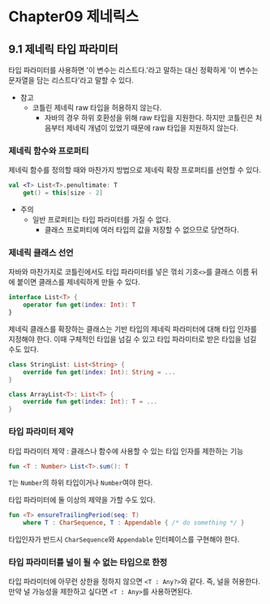 # Chapter09 제네릭스

## 9.1 제네릭 타입 파라미터

타입 파라미터를 사용하면 '이 변수는 리스트다.'라고 말하는 대신 정확하게 '이 변수는 문자열을 담는 리스트다'라고 말할 수 있다.

- 참고
  - 코틀린 제네릭 raw 타입을 허용하지 않는다.
    - 자바의 경우 하위 호환성을 위해 raw 타입을 지원한다. 하지만 코틀린은 처음부터 제네릭 개념이 있었기 때문에 raw 타입을 지원하지 않는다.

### 제네릭 함수와 프로퍼티

제네릭 함수를 정의할 때와 마찬가지 방법으로 제네릭 확장 프로퍼티를 선언할 수 있다.
```kotlin
val <T> List<T>.penultimate: T
    get() = this[size - 2]
```
- 주의
  - 일반 프로퍼티는 타입 파라미터를 가질 수 없다.
    - 클래스 프로퍼티에 여러 타입의 값을 저장할 수 없으므로 당연하다.

### 제네릭 클래스 선언

자바와 마찬가지로 코틀린에서도 타입 파라미터를 넣은 꺾쇠 기호`<>`를 클래스 이름 뒤에 붙이면 클래스를 제네릭하게 만들 수 있다.
```kotlin
interface List<T> {
    operator fun get(index: Int): T
}
```

제네릭 클래스를 확장하는 클래스는 기반 타입의 제네릭 파라미터에 대해 타입 인자를 지정해야 한다. 이때 구체적인 타입을 넘길 수 있고 타입 파라미터로 받은 타입을
넘길 수도 있다.
```kotlin
class StringList: List<String> {
    override fun get(index: Int): String = ...
}

class ArrayList<T>: List<T> {
    override fun get(index: Int): T = ...
}
```

### 타입 파라미터 제약

타입 파라미터 제약 : 클래스나 함수에 사용할 수 있는 타입 인자를 제한하는 기능
```kotlin
fun <T : Number> List<T>.sum(): T
```
`T`는 `Number`의 하위 타입이거나 `Number`여야 한다.

타입 파라미터에 둘 이상의 제약을 가할 수도 있다.
```kotlin
fun <T> ensureTrailingPeriod(seq: T)
    where T : CharSequence, T : Appendable { /* do something */ }
```
타입인자가 반드시 `CharSequence`와 `Appendable` 인터페이스를 구현해야 한다.

### 타입 파라미터를 널이 될 수 없는 타입으로 한정

타입 파라미터에 아무런 상한을 정하지 않으면 `<T : Any?>`와 같다. 즉, 널을 허용한다. 만약 널 가능성을 제한하고 싶다면 `<T : Any>`를
사용하면된다.
